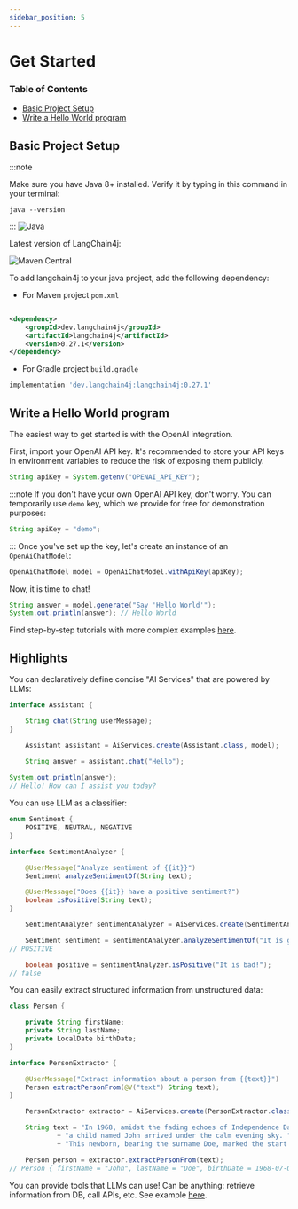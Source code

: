 ```yaml
---
sidebar_position: 5
---
```


# Get Started

### Table of Contents

- [Basic Project Setup](#basic-project-setup)
- [Write a Hello World program](#write-a-hello-world-program)

## Basic Project Setup

:::note

Make sure you have Java 8+ installed. Verify it by typing in this command in your terminal:
```shell
java --version
```
:::
![Java](https://img.shields.io/badge/Java-8_+-blue.svg?style=for-the-badge&labelColor=gray)

Latest version of LangChain4j:

![Maven Central](https://img.shields.io/maven-central/v/dev.langchain4j/langchain4j?style=for-the-badge&labelColor=gray)

To add langchain4j to your java project, add the following dependency:

- For Maven project `pom.xml`

```xml

<dependency>
    <groupId>dev.langchain4j</groupId>
    <artifactId>langchain4j</artifactId>
    <version>0.27.1</version>
</dependency>
```

- For Gradle project `build.gradle`

```groovy
implementation 'dev.langchain4j:langchain4j:0.27.1'
```



## Write a Hello World program

The easiest way to get started is with the OpenAI integration. 

First, import your OpenAI API key.
It's recommended to store your API keys in environment variables to reduce the risk of exposing them publicly.
```java
String apiKey = System.getenv("OPENAI_API_KEY");
```
:::note
If you don't have your own OpenAI API key, don't worry.
You can temporarily use `demo` key, which we provide for free for demonstration purposes:
```java
String apiKey = "demo";
```
:::
Once you've set up the key, let's create an instance of an `OpenAiChatModel`:
```java
OpenAiChatModel model = OpenAiChatModel.withApiKey(apiKey);
```
Now, it is time to chat!
```java
String answer = model.generate("Say 'Hello World'");
System.out.println(answer); // Hello World
```

Find step-by-step tutorials with more complex examples [here](/docs/category/tutorials).

## Highlights

You can declaratively define concise "AI Services" that are powered by LLMs:

```java
interface Assistant {

    String chat(String userMessage);
}

    Assistant assistant = AiServices.create(Assistant.class, model);

    String answer = assistant.chat("Hello");
    
System.out.println(answer);
// Hello! How can I assist you today?
```

You can use LLM as a classifier:

```java
enum Sentiment {
    POSITIVE, NEUTRAL, NEGATIVE
}

interface SentimentAnalyzer {

    @UserMessage("Analyze sentiment of {{it}}")
    Sentiment analyzeSentimentOf(String text);

    @UserMessage("Does {{it}} have a positive sentiment?")
    boolean isPositive(String text);
}

    SentimentAnalyzer sentimentAnalyzer = AiServices.create(SentimentAnalyzer.class, model);

    Sentiment sentiment = sentimentAnalyzer.analyzeSentimentOf("It is good!");
// POSITIVE

    boolean positive = sentimentAnalyzer.isPositive("It is bad!");
// false
```

You can easily extract structured information from unstructured data:

```java
class Person {

    private String firstName;
    private String lastName;
    private LocalDate birthDate;
}

interface PersonExtractor {

    @UserMessage("Extract information about a person from {{text}}")
    Person extractPersonFrom(@V("text") String text);
}

    PersonExtractor extractor = AiServices.create(PersonExtractor.class, model);

    String text = "In 1968, amidst the fading echoes of Independence Day, "
            + "a child named John arrived under the calm evening sky. "
            + "This newborn, bearing the surname Doe, marked the start of a new journey.";

    Person person = extractor.extractPersonFrom(text);
// Person { firstName = "John", lastName = "Doe", birthDate = 1968-07-04 }
```

You can provide tools that LLMs can use! Can be anything: retrieve information from DB, call APIs, etc.
See
example [here](https://github.com/langchain4j/langchain4j-examples/blob/main/other-examples/src/main/java/ServiceWithToolsExample.java).

